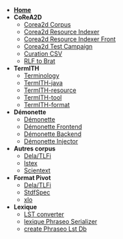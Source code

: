 - [**Home**](README.md)
- **CoReA2D**
    - [Corea2d Corpus](CoReA2D/corea2dCorpus.md)
    - [Corea2d Resource Indexer](CoReA2D/corea2dResourceIndexer.md)
    - [Corea2d Resource Indexer Front](CoReA2D/corea2dResourceIndexerFront.md)
    - [Corea2d Test Campaign](CoReA2D/corea2dTestCampaign.md)
    - [Curation CSV](CoReA2D/curationCsv.md)
    - [RLF to Brat](CoReA2D/rlfToBrat.md)
- **TermITH**
    - [Terminology](TermITH/terminology.md)
    - [TermITH-java](TermITH/termithJava.md)
    - [TermITH-resource](TermITH/termithResources.md)
    - [TermITH-tool](TermITH/termithTool.md)
    - [TermITH-format](TermITH/termithFormat.md)
- **Démonette**
    - [Démonette](Démonette/demonette.md)
    - [Démonette Frontend](Démonette/demonette-frontend.md)
    - [Démonette Backend](Démonette/demonette-backend.md)
    - [Démonette Injector](Démonette/demonette-injector.md)
- **Autres corpus**
    - [Dela/TLFi](Corpus/delaTlfi.md)
    - [Istex](Corpus/istexCorpus.md)
    - [Scientext](Corpus/scientextCorpus.md)
- **Format Pivot**
    - [Dela/TLFi](Corpus/delaTlfi.md)
    - [StdfSpec](TermITH/stdfSpec.md)
    - [xlo](TermITH/xlo.md)
- **Lexique**
    - [LST converter](CoReA2D/lstConverter.md)
    - [lexique Phraseo Serializer](LstPhraseo/lexiquePhraseoSerializer.md)
    - [create Phraseo Lst Db](LstPhraseo/createPhraseoLstDb.md)

